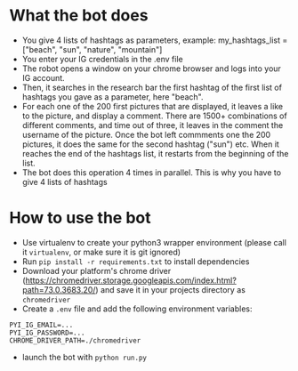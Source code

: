 # What the bot does
- You give 4 lists of hashtags as parameters, example: my_hashtags_list = ["beach", "sun", "nature", "mountain"]
- You enter your IG credentials in the .env file
- The robot opens a window on your chrome browser and logs into your IG account.
- Then, it searches in the research bar the first hashtag of the first list of hashtags you gave as a parameter, here "beach". 
- For each one of the 200 first pictures that are displayed, it leaves a like to the picture, and display a comment. There are 1500+ combinations of different comments, and time out of three, it leaves in the comment the username of the picture. Once the bot left commments one the 200 pictures, it does the same for the second hashtag ("sun") etc. When it reaches the end of the hashtags list, it restarts from the beginning of the list. 
- The bot does this operation 4 times in parallel. This is why you have to give 4 lists of hashtags


# How to use the bot
- Use virtualenv to create your python3 wrapper environment (please call it `virtualenv`, or make sure it is git ignored)
- Run `pip install -r requirements.txt` to install dependencies
- Download your platform's chrome driver (https://chromedriver.storage.googleapis.com/index.html?path=73.0.3683.20/) and save it in your projects directory as `chromedriver`
- Create a `.env` file and add the following environment variables:
```
PYI_IG_EMAIL=...
PYI_IG_PASSWORD=...
CHROME_DRIVER_PATH=./chromedriver
```
- launch the bot with `python run.py`
